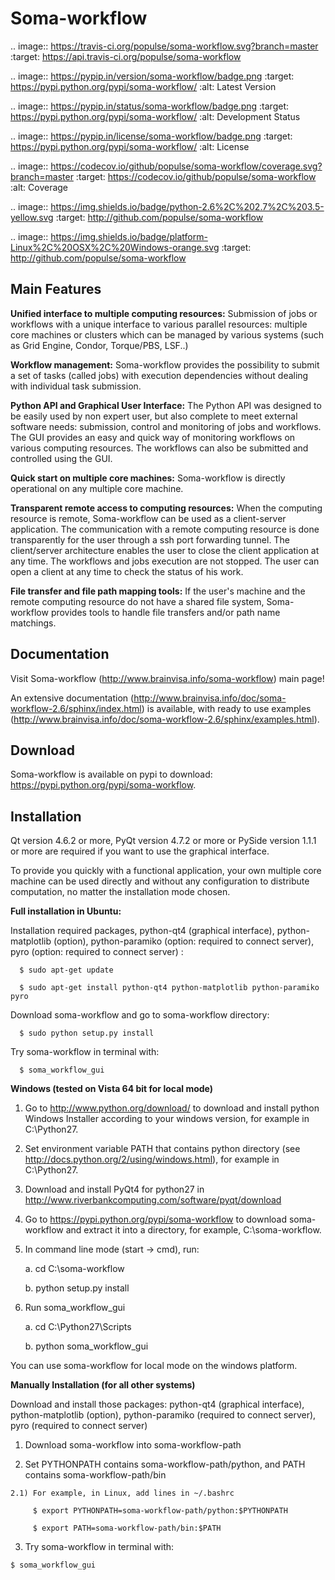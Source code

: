 Soma-workflow
=============

.. image:: https://travis-ci.org/populse/soma-workflow.svg?branch=master
    :target: https://api.travis-ci.org/populse/soma-workflow

.. image:: https://pypip.in/version/soma-workflow/badge.png
    :target: https://pypi.python.org/pypi/soma-workflow/
    :alt: Latest Version

.. image:: https://pypip.in/status/soma-workflow/badge.png
    :target: https://pypi.python.org/pypi/soma-workflow/
    :alt: Development Status

.. image:: https://pypip.in/license/soma-workflow/badge.png
    :target: https://pypi.python.org/pypi/soma-workflow/
    :alt: License

.. image:: https://codecov.io/github/populse/soma-workflow/coverage.svg?branch=master
    :target: https://codecov.io/github/populse/soma-workflow
    :alt: Coverage

.. image:: https://img.shields.io/badge/python-2.6%2C%202.7%2C%203.5-yellow.svg
    :target: http://github.com/populse/soma-workflow

.. image:: https://img.shields.io/badge/platform-Linux%2C%20OSX%2C%20Windows-orange.svg
    :target: http://github.com/populse/soma-workflow


Main Features
-------------

  **Unified interface to multiple computing resources:** 
    Submission of jobs or workflows with a unique interface to various 
    parallel resources: multiple core machines or clusters which can be 
    managed by various systems (such as Grid Engine, Condor, Torque/PBS, LSF..)

  **Workflow management:**
    Soma-workflow provides the possibility to submit a set of tasks (called jobs) 
    with execution dependencies without dealing with individual task submission.

  **Python API and Graphical User Interface:**
    The Python API was designed to be easily used by non expert user, but also
    complete to meet external software needs: submission, control and monitoring 
    of jobs and workflows. The GUI provides an easy and quick way of monitoring 
    workflows on various computing resources. The workflows can also be 
    submitted and controlled using the GUI.

  **Quick start on multiple core machines:**
    Soma-workflow is directly operational on any multiple core machine. 
    
  **Transparent remote access to computing resources:** 
    When the computing resource is remote, Soma-workflow can be used as a 
    client-server application. The communication with a remote computing 
    resource is done transparently for the user through a ssh port forwarding 
    tunnel. The client/server architecture enables the user to close the client 
    application at any time. The workflows and jobs execution are not stopped. 
    The user can open a client at any time to check the status of his 
    work.

  **File transfer and file path mapping tools:** 
    If the user's machine and the remote computing resource do not have a shared 
    file system, Soma-workflow provides tools to handle file transfers and/or 
    path name matchings.

Documentation
-------------

  Visit Soma-workflow (http://www.brainvisa.info/soma-workflow) main page!

  An extensive documentation (http://www.brainvisa.info/doc/soma-workflow-2.6/sphinx/index.html) is available, 
  with ready to use examples (http://www.brainvisa.info/doc/soma-workflow-2.6/sphinx/examples.html).


Download
--------

  Soma-workflow is available on pypi to download: https://pypi.python.org/pypi/soma-workflow.



Installation
------------

  Qt version 4.6.2 or more, PyQt version 4.7.2 or more or PySide version 1.1.1 or
  more are required if you want to use the graphical interface. 

  To provide you quickly with a functional application, your own multiple core 
  machine can be used directly and without any configuration to distribute 
  computation, no matter the installation mode chosen.


  **Full installation in Ubuntu:**
  
  Installation required packages,
  python-qt4 (graphical interface), 
  python-matplotlib (option), 
  python-paramiko (option: required to connect server), 
  pyro (option: required to connect server) :
      
      $ sudo apt-get update

      $ sudo apt-get install python-qt4 python-matplotlib python-paramiko pyro

  Download soma-workflow and go to soma-workflow directory:
      
      $ sudo python setup.py install

  Try soma-workflow in terminal with:
      
      $ soma_workflow_gui

  **Windows (tested on Vista 64 bit for local mode)**

  1) Go to http://www.python.org/download/ to download and install python Windows Installer according to your windows version, for example in C:\Python27.

  2) Set environment variable PATH that contains python directory (see http://docs.python.org/2/using/windows.html), for example in C:\Python27.

  3) Download and install PyQt4 for python27 in http://www.riverbankcomputing.com/software/pyqt/download
 
  4) Go to https://pypi.python.org/pypi/soma-workflow to download soma-workflow and extract it into a directory, for example, C:\soma-workflow.

  5) In command line mode (start -> cmd), run:

     a. cd C:\soma-workflow

     b. python setup.py install

  6) Run soma_workflow_gui

     a. cd C:\Python27\Scripts

     b. python soma_workflow_gui
    
  You can use soma-workflow for local mode on the windows platform.

  **Manually Installation (for all other systems)**

  Download and install those packages: 
     python-qt4 (graphical interface), 
     python-matplotlib (option), 
     python-paramiko (required to connect server), 
     pyro (required to connect server)   
  
  1) Download soma-workflow into soma-workflow-path

  2) Set PYTHONPATH contains soma-workflow-path/python, and PATH contains soma-workflow-path/bin

    2.1) For example, in Linux, add lines in ~/.bashrc
        
         $ export PYTHONPATH=soma-workflow-path/python:$PYTHONPATH

         $ export PATH=soma-workflow-path/bin:$PATH

  3) Try soma-workflow in terminal with:

    $ soma_workflow_gui 

